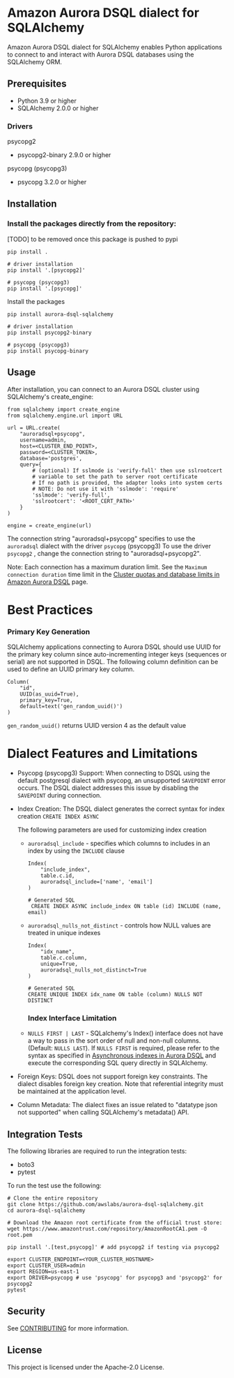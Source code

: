 # Amazon Aurora DSQL dialect for SQLAlchemy

Amazon Aurora DSQL dialect for SQLAlchemy enables Python applications to connect to and interact with Aurora DSQL databases using the SQLAlchemy ORM.

## Prerequisites

- Python 3.9 or higher
- SQLAlchemy 2.0.0 or higher

### Drivers

psycopg2

- psycopg2-binary 2.9.0 or higher

psycopg (psycopg3)

- psycopg 3.2.0 or higher

## Installation

### Install the packages directly from the repository:

[TODO] to be removed once this package is pushed to pypi

```
pip install .

# driver installation
pip install '.[psycopg2]'

# psycopg (psycopg3)
pip install '.[psycopg]'

```

Install the packages

```
pip install aurora-dsql-sqlalchemy

# driver installation
pip install psycopg2-binary

# psycopg (psycopg3)
pip install psycopg-binary

```

## Usage

After installation, you can connect to an Aurora DSQL cluster using SQLAlchemy's create_engine:

```
from sqlalchemy import create_engine
from sqlalchemy.engine.url import URL

url = URL.create(
    "auroradsql+psycopg",
    username=admin,
    host=<CLUSTER_END_POINT>,
    password=<CLUSTER_TOKEN>,
    database='postgres',
    query={
        # (optional) If sslmode is 'verify-full' then use sslrootcert
        # variable to set the path to server root certificate
        # If no path is provided, the adapter looks into system certs
        # NOTE: Do not use it with 'sslmode': 'require'
        'sslmode': 'verify-full',
        'sslrootcert': '<ROOT_CERT_PATH>'
    }
)

engine = create_engine(url)
```

The connection string "auroradsql+psycopg" specifies to use the `auroradsql` dialect with the driver `psycopg` (psycopg3)
To use the driver `psycopg2` , change the connection string to "auroradsql+psycopg2".

Note: Each connection has a maximum duration limit. See the `Maximum connection duration` time limit in the [Cluster quotas and database limits in Amazon Aurora DSQL](https://docs.aws.amazon.com/aurora-dsql/latest/userguide/CHAP_quotas.html) page.

# Best Practices

### Primary Key Generation

SQLAlchemy applications connecting to Aurora DSQL should use UUID for the primary key column since auto-incrementing integer keys (sequences or serial) are not supported in DSQL. The following column definition can be used to define an UUID primary key column.

```
Column(
    "id",
    UUID(as_uuid=True),
    primary_key=True,
    default=text('gen_random_uuid()')
)
```

`gen_random_uuid()` returns UUID version 4 as the default value

# Dialect Features and Limitations

- Psycopg (psycopg3) Support: When connecting to DSQL using the default postgresql dialect with psycopg, an unsupported `SAVEPOINT` error occurs. The DSQL dialect addresses this issue by disabling the `SAVEPOINT` during connection.
- Index Creation: The DSQL dialect generates the correct syntax for index creation
  `CREATE INDEX ASYNC`

  The following parameters are used for customizing index creation

  - `auroradsql_include` - specifies which columns to includes in an index by using the `INCLUDE` clause

    ```
    Index(
        "include_index",
        table.c.id,
        auroradsql_include=['name', 'email']
    )

    # Generated SQL
     CREATE INDEX ASYNC include_index ON table (id) INCLUDE (name, email)
    ```

  - `auroradsql_nulls_not_distinct` - controls how NULL values are treated in unique indexes

    ```
    Index(
        "idx_name",
        table.c.column,
        unique=True,
        auroradsql_nulls_not_distinct=True
    )

    # Generated SQL
    CREATE UNIQUE INDEX idx_name ON table (column) NULLS NOT DISTINCT

    ```

    ### Index Interface Limitation

  - `NULLS FIRST | LAST` - SQLalchemy's Index() interface does not have a way to pass in the sort order of null and non-null columns. (Default: `NULLS LAST`). If `NULLS FIRST` is required, please refer to the syntax as specified in [Asynchronous indexes in Aurora DSQL](https://docs.aws.amazon.com/aurora-dsql/latest/userguide/working-with-create-index-async.html) and execute the corresponding SQL query directly in SQLAlchemy.

- Foreign Keys: DSQL does not support foreign key constraints. The dialect disables foreign key creation. Note that referential integrity must be maintained at the application level.
- Column Metadata: The dialect fixes an issue related to "datatype json not supported" when calling SQLAlchemy's metadata() API.

## Integration Tests

The following libraries are required to run the integration tests:

- boto3
- pytest

To run the test use the following:

```
# Clone the entire repository
git clone https://github.com/awslabs/aurora-dsql-sqlalchemy.git
cd aurora-dsql-sqlalchemy

# Download the Amazon root certificate from the official trust store:
wget https://www.amazontrust.com/repository/AmazonRootCA1.pem -O root.pem

pip install '.[test,psycopg]' # add psycopg2 if testing via psycopg2

export CLUSTER_ENDPOINT=<YOUR_CLUSTER_HOSTNAME>
export CLUSTER_USER=admin
export REGION=us-east-1
export DRIVER=psycopg # use 'psycopg' for psycopg3 and 'psycopg2' for psycopg2
pytest
```

## Security

See [CONTRIBUTING](CONTRIBUTING.md#security-issue-notifications) for more information.

## License

This project is licensed under the Apache-2.0 License.
